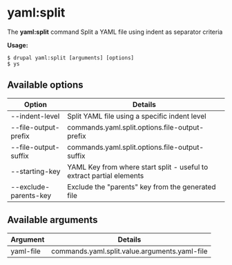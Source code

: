 # yaml:split
The **yaml:split** command Split a YAML file using indent as separator criteria

**Usage:**
```
$ drupal yaml:split [arguments] [options] 
$ ys  
```

## Available options
Option | Details
-------|-------------
--indent-level | Split YAML file using a specific indent level
--file-output-prefix | commands.yaml.split.options.file-output-prefix
--file-output-suffix | commands.yaml.split.options.file-output-suffix
--starting-key | YAML Key from where start split - useful to extract partial elements
--exclude-parents-key | Exclude the "parents" key from the generated file

## Available arguments
Argument | Details
---------|-------------
yaml-file | commands.yaml.split.value.arguments.yaml-file
